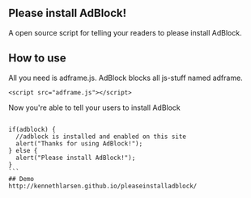 ## Please install AdBlock!
A open source script for telling your readers to please install AdBlock.

## How to use
All you need is adframe.js. AdBlock blocks all js-stuff named adframe.

`<script src="adframe.js"></script>`

Now you're able to tell your users to install AdBlock

``````

if(adblock) {
  //adblock is installed and enabled on this site
  alert("Thanks for using AdBlock!");
} else {
  alert("Please install AdBlock!");
}
```
## Demo
http://kennethlarsen.github.io/pleaseinstalladblock/
